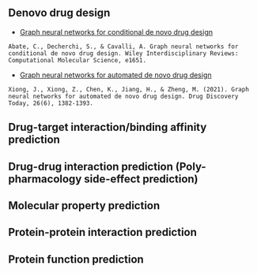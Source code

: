## Denovo drug design
* [Graph neural networks for conditional de novo drug design](https://wires.onlinelibrary.wiley.com/doi/abs/10.1002/wcms.1651)
```
Abate, C., Decherchi, S., & Cavalli, A. Graph neural networks for conditional de novo drug design. Wiley Interdisciplinary Reviews: Computational Molecular Science, e1651.
```

* [Graph neural networks for automated de novo drug design](https://www.sciencedirect.com/science/article/pii/S1359644621000787?casa_token=1rUxB10vLBYAAAAA:ghl9u6AF7A0lB2yN_zLmhUgNXDV2rUzk_YTpHztKQ0SV9vQDDQeH1M7DRCtV0cfHyWsENOVjIPrR)
```
Xiong, J., Xiong, Z., Chen, K., Jiang, H., & Zheng, M. (2021). Graph neural networks for automated de novo drug design. Drug Discovery Today, 26(6), 1382-1393.
```


## Drug-target interaction/binding affinity prediction

## Drug-drug interaction prediction (Poly-pharmacology side-effect prediction)

## Molecular property prediction

## Protein-protein interaction prediction

## Protein function prediction





